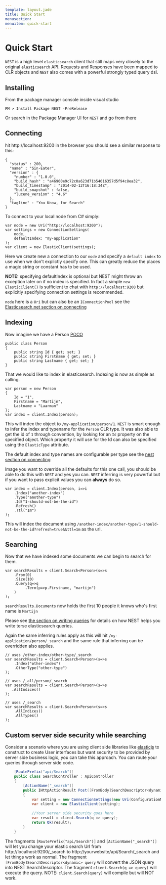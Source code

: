 ```yaml
---
template: layout.jade
title: Quick Start
menusection: 
menuitem: quick-start
---
```


# Quick Start

`NEST` is a high level `elasticsearch` client that still maps very closely to the original `elasticsearch` API. 
Requests and Responses have been mapped to CLR objects and `NEST` also comes with a powerful strongly typed query dsl.

## Installing

From the package manager console inside visual studio 

    PM > Install Package NEST -PreRelease

Or search in the Package Manager UI for `NEST` and go from there

## Connecting

hit http://localhost:9200 in the browser you should see a similar response to this:

    {
      "status" : 200,
      "name" : "Sin-Eater",
      "version" : {
        "number" : "1.0.0",
        "build_hash" : "a46900e9c72c0a623d71b54016357d5f94c8ea32",
        "build_timestamp" : "2014-02-12T16:18:34Z",
        "build_snapshot" : false,
        "lucene_version" : "4.6"
      },
      "tagline" : "You Know, for Search"
    }

To connect to your local node from C# simply:

    var node = new Uri("http://localhost:9200");
    var settings = new ConnectionSettings(
        node, 
        defaultIndex: "my-application"
    );
    var client = new ElasticClient(settings);

Here we create new a connection to our `node` and specify a `default index` to use when we don't explictly specify one. 
This can greatly reduce the places a magic string or constant has to be used.

**NOTE:** specifying defaultIndex is optional but NEST might throw an exception later on if no index is specified. In fact a simple `new ElasticClient()` is sufficient to chat with
`http://localhost:9200` but explicitly specifying connection settings is recommended.

`node` here is a `Uri` but can also be an `IConnectionPool` see the 
[Elasticsearch.net section on connecting](/elasticsearch-net/connecting.html)

## Indexing

Now imagine we have a Person [POCO](http://en.wikipedia.org/wiki/Plain_Old_CLR_Object)
   
    public class Person
    {
        public string Id { get; set; }
        public string Firstname { get; set; }
        public string Lastname { get; set; }
    }

That we would like to index in elasticsearch. Indexing is now as simple as calling.

    var person = new Person
    {
        Id = "1",
        Firstname = "Martijn",
        Lastname = "Laarman"
    };
    var index = client.Index(person);

This will index the object to `/my-application/person/1`. `NEST` is smart enough to infer the index and typename for the `Person` CLR type. It was also able to get the id of `1` through convention,  by looking for an `Id` property on the specified object. Which property it will use for the Id can also be specified using the `ElasticType` attribute.

The default index and type names are configurable per type see the [nest section on connecting](/nest/connecting.html)

Image you want to override all the defaults for this one call, you should be able to do this with `NEST` and yes you can. `NEST` inferring is very powerful but if you want to pass explicit values you can **always** do so.

    var index = client.Index(person, i=>i
        .Index("another-index")
        .Type("another-type")
        .Id("1-should-not-be-the-id")
        .Refresh()
        .Ttl("1m")
    );

This will index the document using `/another-index/another-type/1-should-not-be-the-id?refresh=true&&ttl=1m` as the url. 

## Searching

Now that we have indexed some documents we can begin to search for them. 

    var searchResults = client.Search<Person>(s=>s
        .From(0)
        .Size(10)
        .Query(q=>q
             .Term(p=>p.Firstname, "martijn")
        )
    );

`searchResults.Documents` now holds the first 10 people it knows who's first name is `Martijn`

Please see [the section on writing queries](/nest/writing-queries.html) for details on how NEST helps you write terse elasticsearch queries.

Again the same inferring rules apply as this will hit `/my-application/person/_search` and the same rule that inferring can be overridden also applies.

    // uses /other-index/other-type/_search
    var searchResults = client.Search<Person>(s=>s
        .Index("other-index")
        .OtherType("other-type")
    );
    
    // uses /_all/person/_search
    var searchResults = client.Search<Person>(s=>s
       .AllIndices()
    );
    
    // uses /_search
    var searchResults = client.Search<Person>(s=>s
        .AllIndices()
        .AllTypes() 
    );

## Custom server side security while searching

Consider a scenario where you are using client side libraries like [elasticjs](https://github.com/fullscale/elastic.js) to construct to create User interfaces but want security to be provided by server side business logic, you can take this approach. You can route your queries through server side code.
```cs
    [RoutePrefix("api/Search")]
    public class SearchController : ApiController
    {
        [ActionName("_search")]
        public IHttpActionResult Post([FromBody]SearchDescriptor<dynamic> query)
        {
            var setting = new ConnectionSettings(new Uri(ConfigurationManager.AppSettings["SearchServerUri"])).SetDefaultIndex("informit");
            var client = new ElasticClient(setting);
    
            //Your server side security goes here
            var result = client.Search(q => query);
            return Ok(result);
        }
    }
```
The fragments `[RoutePrefix("api/Search")]` and `[ActionName("_search")]` will let you change your elastic search Url from http://localhost:9200/_search to http://yourwebsite/api/Search/_search and let things work as normal. The fragment `[FromBody]SearchDescriptor<dynamic> query` will convert the JSON query into NEST SearchDescriptor. The fragment `client.Search(q => query)` will execute the query. NOTE: `client.Search(query)` will compile but will NOT work.
